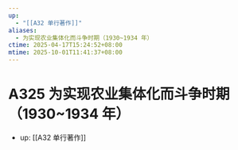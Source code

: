 ```yaml
---
up:
  - "[[A32 单行著作]]"
aliases:
  - 为实现农业集体化而斗争时期（1930~1934 年）
ctime: 2025-04-17T15:24:52+08:00
mtime: 2025-10-01T11:41:37+08:00
---
```


# A325 为实现农业集体化而斗争时期（1930~1934 年）

- up: [[A32 单行著作]]
